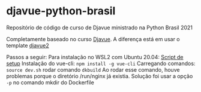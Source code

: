 # djavue-python-brasil
Repositório de código de curso de Djavue ministrado na Python Brasil 2021

Completamente baseado no curso [Djavue](https://evolutio.io/curso/djavue).
A diferença está em usar o template [djavue2](https://github.com/evolutio/djavue2)

Passos a seguir:
Para instalação no WSL2 com Ubuntu 20.04: [Script de setup](https://github.com/renzon/computer-init-setups/blob/main/wls2.sh)
Instalação do vue-cli: `npm install -g vue-cli`
Carregando comandos: `source dev.sh`
rodar comando `dkbuild`
Ao rodar esse comando, houve problemas porque o diretório /run/nginx já existia. Solução foi usar a opção `-p` no comando mkdir do Dockerfile

